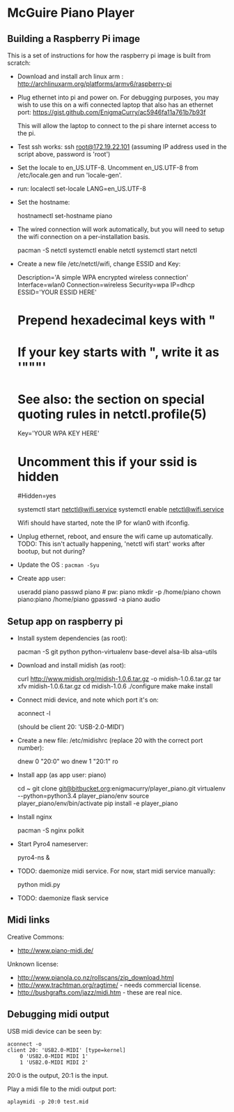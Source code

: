 McGuire Piano Player
====================

Building a Raspberry Pi image
-----------------------------

This is a set of instructions for how the raspberry pi image is built
from scratch:

 * Download and install arch linux arm : http://archlinuxarm.org/platforms/armv6/raspberry-pi

 * Plug ethernet into pi and power on. For debugging purposes, you may
   wish to use this on a wifi connected laptop that also has an
   ethernet port:
   https://gist.github.com/EnigmaCurry/ac5946fa11a761b7b93f

   This will allow the laptop to connect to the pi share internet
   access to the pi.

 * Test ssh works:  ssh root@172.19.22.101 (assuming IP address used
   in the script above, password is 'root')
 
 * Set the locale to en_US.UTF-8. Uncomment en_US.UTF-8 from
   /etc/locale.gen and run 'locale-gen'.

 * run: localectl set-locale LANG=en_US.UTF-8

 * Set the hostname:

    hostnamectl set-hostname piano

 * The wired connection will work automatically, but you will need to
   setup the wifi connection on a per-installation basis.

   pacman -S netctl
   systemctl enable netctl
   systemctl start netctl

 * Create a new file /etc/netctl/wifi, change ESSID and Key:

      Description='A simple WPA encrypted wireless connection'
      Interface=wlan0
      Connection=wireless
      Security=wpa
      IP=dhcp
      ESSID='YOUR ESSID HERE'

      # Prepend hexadecimal keys with \"
      # If your key starts with ", write it as '""<key>"'
      # See also: the section on special quoting rules in netctl.profile(5)
      Key='YOUR WPA KEY HERE'
      # Uncomment this if your ssid is hidden
      #Hidden=yes

         
    systemctl start netctl@wifi.service
    systemctl enable netctl@wifi.service

   Wifi should have started, note the IP for wlan0 with ifconfig.

 * Unplug ethernet, reboot, and ensure the wifi came up automatically.
 TODO: This isn't actually happening, 'netctl wifi start' works after
 bootup, but not during? 

 * Update the OS : `pacman -Syu`

 * Create app user:

   useradd piano
   passwd piano              # pw: piano
   mkdir -p /home/piano
   chown piano:piano /home/piano
   gpasswd -a piano audio


Setup app on raspberry pi
-------------------------

 * Install system dependencies (as root):
  
    pacman -S git python python-virtualenv base-devel alsa-lib alsa-utils

 * Download and install midish (as root):

    curl http://www.midish.org/midish-1.0.6.tar.gz -o midish-1.0.6.tar.gz
    tar xfv midish-1.0.6.tar.gz
    cd midish-1.0.6
    ./configure
    make
    make install

 * Connect midi device, and note which port it's on:

    aconnect -l

   (should be client 20: 'USB-2.0-MIDI')

 * Create a new file: /etc/midishrc (replace 20 with the correct port number):

    dnew 0 "20:0" wo
    dnew 1 "20:1" ro

 * Install app (as app user: piano)

    cd ~
    git clone git@bitbucket.org:enigmacurry/player_piano.git
    virtualenv --python=python3.4 player_piano/env
    source player_piano/env/bin/activate
    pip install -e player_piano

 * Install nginx

    pacman -S nginx polkit

 * Start Pyro4 nameserver:

    pyro4-ns &

 * TODO: daemonize midi service. For now, start midi service manually:

     python midi.py

 * TODO: daemonize flask service


Midi links
------------------

Creative Commons:
 * http://www.piano-midi.de/

Unknown license:
 * http://www.pianola.co.nz/rollscans/zip_download.html
 * http://www.trachtman.org/ragtime/ - needs commercial license.
 * http://bushgrafts.com/jazz/midi.htm - these are real nice.


Debugging midi output
---------------------

USB midi device can be seen by:

    aconnect -o
    client 20: 'USB2.0-MIDI' [type=kernel]
        0 'USB2.0-MIDI MIDI 1'
        1 'USB2.0-MIDI MIDI 2'

20:0 is the output, 20:1 is the input.

Play a midi file to the midi output port:

    aplaymidi -p 20:0 test.mid
